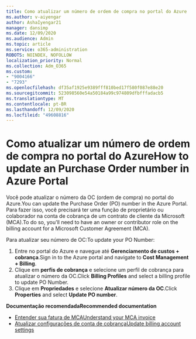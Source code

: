```yaml
---
title: Como atualizar um número de ordem de compra no portal do Azure
ms.author: v-aiyengar
author: AshaIyengar21
manager: dansimp
ms.date: 12/09/2020
ms.audience: Admin
ms.topic: article
ms.service: o365-administration
ROBOTS: NOINDEX, NOFOLLOW
localization_priority: Normal
ms.collection: Adm_O365
ms.custom:
- "9004166"
- "7293"
ms.openlocfilehash: df35af1925e9389fff810bed17f580f087e88e20
ms.sourcegitcommit: 523098560e54a50184a99c974809dfbfffadacb5
ms.translationtype: MT
ms.contentlocale: pt-BR
ms.lasthandoff: 12/09/2020
ms.locfileid: "49608816"
---
```

# <a name="how-to-update-an-purchase-order-number-in-azure-portal"></a><span data-ttu-id="c5420-102">Como atualizar um número de ordem de compra no portal do Azure</span><span class="sxs-lookup"><span data-stu-id="c5420-102">How to update an Purchase Order number in Azure Portal</span></span>

<span data-ttu-id="c5420-103">Você pode atualizar o número da OC (ordem de compra) no portal do Azure.</span><span class="sxs-lookup"><span data-stu-id="c5420-103">You can update the Purchase Order (PO) number in the Azure Portal.</span></span> <span data-ttu-id="c5420-104">Para fazer isso, você precisará ter uma função de proprietário ou colaborador na conta de cobrança de um contrato de cliente da Microsoft (MCA).</span><span class="sxs-lookup"><span data-stu-id="c5420-104">To do so, you'll need to have an owner or contributor role on the billing account for a Microsoft Customer Agreement (MCA).</span></span> 

<span data-ttu-id="c5420-105">Para atualizar seu número de OC:</span><span class="sxs-lookup"><span data-stu-id="c5420-105">To update your PO Number:</span></span>
1. <span data-ttu-id="c5420-106">Entre no portal do Azure e navegue até **Gerenciamento de custos + cobrança**.</span><span class="sxs-lookup"><span data-stu-id="c5420-106">Sign in to the Azure portal and navigate to **Cost Management + Billing**.</span></span>
1. <span data-ttu-id="c5420-107">Clique em **perfis de cobrança** e selecione um perfil de cobrança para atualizar o número da OC.</span><span class="sxs-lookup"><span data-stu-id="c5420-107">Click **Billing Profiles** and select a billing profile to update PO Number.</span></span>
1. <span data-ttu-id="c5420-108">Clique em **Propriedades** e selecione **Atualizar número da OC**.</span><span class="sxs-lookup"><span data-stu-id="c5420-108">Click **Properties** and select **Update PO number**.</span></span> 

<span data-ttu-id="c5420-109">**Documentação recomendada**</span><span class="sxs-lookup"><span data-stu-id="c5420-109">**Recommended documentation**</span></span>

- [<span data-ttu-id="c5420-110">Entender sua fatura de MCA</span><span class="sxs-lookup"><span data-stu-id="c5420-110">Understand your MCA invoice</span></span>](https://docs.microsoft.com/azure/cost-management-billing/understand/mca-understand-your-invoice)
- [<span data-ttu-id="c5420-111">Atualizar configurações de conta de cobrança</span><span class="sxs-lookup"><span data-stu-id="c5420-111">Update billing account settings</span></span>](https://docs.microsoft.com/microsoft-store/update-microsoft-store-for-business-account-settings)  
